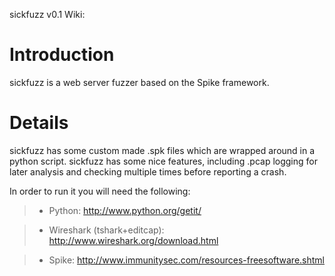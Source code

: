 sickfuzz v0.1 Wiki:

# Introduction #

sickfuzz is a web server fuzzer based on the Spike framework.


# Details #

sickfuzz has some custom made .spk files which are wrapped around in a python script.
sickfuzz has some nice features, including .pcap logging for later analysis and checking multiple times before reporting a crash.

In order to run it you will need the following:
> - Python: http://www.python.org/getit/

> - Wireshark (tshark+editcap): http://www.wireshark.org/download.html

> - Spike: http://www.immunitysec.com/resources-freesoftware.shtml